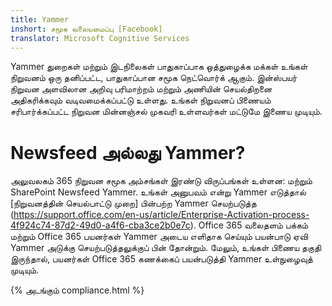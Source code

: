 ```yaml
---
title: Yammer
inshort: சமூக வலையமைப்பு [Facebook]
translator: Microsoft Cognitive Services
---
```


Yammer துறைகள் மற்றும் இடநிலைகள் பாதுகாப்பாக ஒத்துழைக்க மக்கள் உங்கள் நிறுவனம் ஒரு தனிப்பட்ட, பாதுகாப்பான சமூக நெட்வொர்க் ஆகும். இன்ஸ்பயர் நிறுவன அளவிலான அறிவு பரிமாற்றம் மற்றும் அணியின் செயல்திறனை அதிகரிக்கவும் வடிவமைக்கப்பட்டு உள்ளது. உங்கள் நிறுவனப் பிணையம் சரிபார்க்கப்பட்ட நிறுவன மின்னஞ்சல் முகவரி உள்ளவர்கள் மட்டுமே இணைய முடியும்.

# Newsfeed அல்லது Yammer?
அலுவலகம் 365 நிறுவன சமூக அம்சங்கள் இரண்டு விருப்பங்கள் உள்ளன: மற்றும் SharePoint Newsfeed Yammer. உங்கள் அனுபவம் என்று Yammer எடுத்தால் [நிறுவனத்தின் செயல்பாட்டு முறை] பின்பற்ற Yammer செயற்படுத்த (https://support.office.com/en-us/article/Enterprise-Activation-process-4f924c74-87d2-49d0-a4f6-cba3ce2b0e7c). Office 365 வலைதளம் பக்கம் மற்றும் Office 365 பயனர்கள் Yammer அடைய எளிதாக செய்யும் பயன்பாடு ஏவி Yammer அடுக்கு செயற்படுத்தலுக்குப் பின் தோன்றும். மேலும், உங்கள் பிணைய தகுதி இருந்தால், பயனர்கள் Office 365 கணக்கைப் பயன்படுத்தி Yammer உள்நுழைவுத் முடியும்.

{% அடங்கும் compliance.html %}

